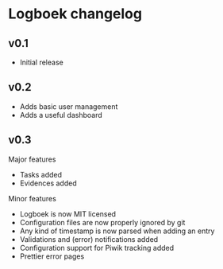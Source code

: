 # Logboek changelog

## v0.1

* Initial release

## v0.2

* Adds basic user management
* Adds a useful dashboard

## v0.3

Major features

* Tasks added
* Evidences added

Minor features

* Logboek is now MIT licensed
* Configuration files are now properly ignored by git
* Any kind of timestamp is now parsed when adding an entry
* Validations and (error) notifications added
* Configuration support for Piwik tracking added
* Prettier error pages
